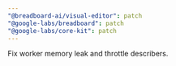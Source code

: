 ```yaml
---
"@breadboard-ai/visual-editor": patch
"@google-labs/breadboard": patch
"@google-labs/core-kit": patch
---
```


Fix worker memory leak and throttle describers.
